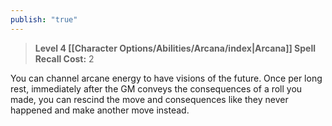 ```yaml
---
publish: "true"
---
```

> **Level 4 [[Character Options/Abilities/Arcana/index|Arcana]] Spell**
> **Recall Cost:** 2

You can channel arcane energy to have visions of the future. Once per long rest, immediately after the GM conveys the consequences of a roll you made, you can rescind the move and consequences like they never happened and make another move instead.
